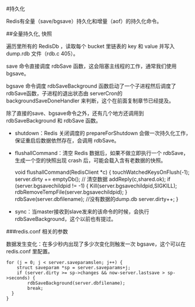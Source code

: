 #持久化


Redis有全量（save/bgsave）持久化和增量（aof）的持久化命令。

##全量持久化, 快照


遍历里所有的 RedisDb ，读取每个 bucket 里链表的 key 和 value 并写入 dump.rdb 文件（rdb.c 405）。

save 命令直接调度 rdbSave 函数，这会阻塞主线程的工作，通常我们使用bgsave。

bgsave 命令调度 rdbSaveBackground 函数启动了一个子进程然后调度了rdbSave函数，子进程的退出状态由 serverCron的 backgroundSaveDoneHandler 来判断，这个在前面复制章节已经提及。

除了直接的save、bgsave命令之外，还有几个地方还调用到 rdbSaveBackground 和 rdbSave 函数。

* shutdown：Redis 关闭调度的 prepareForShutdown 会做一次持久化工作，保证重启后数据依然存在，会调用 rdbSave。

* flushallCommand：清空 Redis 数据后，如果不做立即执行一个 rdbSave，生成一个空的快照出现 crash 后，可能会载入含有老数据的快照。


    void flushallCommand(RedisClient *c) {
        touchWatchedKeysOnFlush(-1);
        server.dirty += emptyDb();      // 清空数据
        addReply(c,shared.ok);
        if (server.bgsavechildpid != -1) {
            Kill(server.bgsavechildpid,SIGKILL);
            rdbRemoveTempFile(server.bgsavechildpid);
        }
        rdbSave(server.dbfilename);    //没有数据的dump.db
        server.dirty++;
    }

* sync：当master接收到slave发来的该命令的时候，会执行 rdbSaveBackground，这个以前也有提过。


###redis.conf 相关的参数

数据发生变化：在多少秒内出现了多少次变化则触发一次 bgsave，这个可以在 redis.conf 里配置。

    for (j = 0; j < server.saveparamslen; j++) {
        struct saveparam *sp = server.saveparams+j;
        if (server.dirty >= sp->changes && now-server.lastsave > sp->seconds) {
            rdbSaveBackground(server.dbfilename);
            break;
      }
    }

